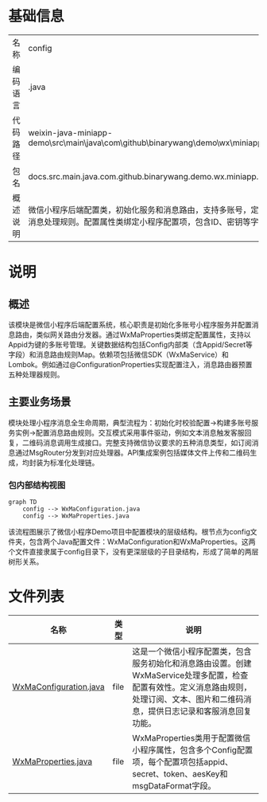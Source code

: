 # 基础信息

|      |      |
|------|------|
| 名称 | config |
| 编码语言 | .java |
| 代码路径 | weixin-java-miniapp-demo\src\main\java\com\github\binarywang\demo\wx\miniapp\config |
| 包名 | docs.src.main.java.com.github.binarywang.demo.wx.miniapp.config |
| 概述说明 | 微信小程序后端配置类，初始化服务和消息路由，支持多账号，定义五种消息处理规则。配置属性类绑定小程序配置项，包含ID、密钥等字段。 |

# 说明

## 概述  
该模块是微信小程序后端配置系统，核心职责是初始化多账号小程序服务并配置消息路由，类似网关路由分发器。通过WxMaProperties类绑定配置属性，支持以Appid为键的多账号管理。关键数据结构包括Config内部类（含Appid/Secret等字段）和消息路由规则Map。依赖项包括微信SDK（WxMaService）和Lombok。例如通过@ConfigurationProperties实现配置注入，消息路由器预置五种处理器规则。

## 主要业务场景  
模块处理小程序消息全生命周期，典型流程为：初始化时校验配置→构建多账号服务实例→配置消息路由规则。交互模式采用事件驱动，例如文本消息触发客服回复，二维码消息调用生成接口。完整支持微信协议要求的五种消息类型，如订阅消息通过MsgRouter分发到对应处理器。API集成案例包括媒体文件上传和二维码生成，均封装为标准化处理链。


### 包内部结构视图

```mermaid
graph TD
    config --> WxMaConfiguration.java
    config --> WxMaProperties.java
```

该流程图展示了微信小程序Demo项目中配置模块的层级结构。根节点为config文件夹，包含两个Java配置文件：WxMaConfiguration和WxMaProperties。这两个文件直接隶属于config目录下，没有更深层级的子目录结构，形成了简单的两层树形关系。

# 文件列表

| 名称   | 类型  | 说明 |
|-------|------|-------------|
| [WxMaConfiguration.java](WxMaConfiguration.md) | file | 这是一个微信小程序配置类，包含服务初始化和消息路由设置。创建WxMaService处理多配置，检查配置有效性。定义消息路由规则，处理订阅、文本、图片和二维码消息，提供日志记录和客服消息回复功能。 |
| [WxMaProperties.java](WxMaProperties.md) | file | WxMaProperties类用于配置微信小程序属性，包含多个Config配置项，每个配置项包括appid、secret、token、aesKey和msgDataFormat字段。 |


